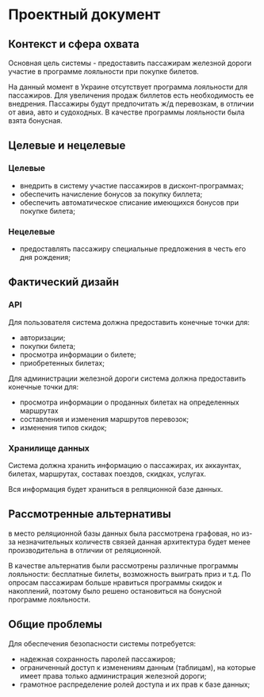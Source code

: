 # Проектный документ

## Контекст и сфера охвата

Основная цель системы - предоставить пассажирам железной дороги участие в программе лояльности при покупке билетов.

На данный момент в Украине отсутствует программа лояльности для пассажиров. Для увеличения продаж биллетов есть необходимость ее внедрения. Пассажиры будут предпочитать ж/д перевозкам, в отличии от авиа, авто и судоходных. В качестве программы лояльности была взята бонусная.

## Целевые и нецелевые

### Целевые

* внедрить в систему участие пассажиров в дисконт-программах;
* обеспечить начисление бонусов за покупку биллета;
* обеспечить автоматическое списание имеющихся бонусов при покупке билета; 

### Нецелевые

* предоставлять пассажиру специальные предложения в честь его дня рождения;

## Фактический дизайн

### API

Для пользователя система должна предоставить конечные точки для:
* авторизации;
* покупки билета;
* просмотра информации о билете;
* приобретенных билетах;

Для администрации железной дороги система должна предоставить конечные точки для:
* просмотра информации о проданных билетах на определенных маршрутах
* составления и изменения маршрутов перевозок;
* изменения типов скидок;

### Хранилище данных

Система должна хранить информацию о пассажирах, их аккаунтах, билетах, маршрутах, составах поездов, скидках, услугах.

Вся информация будет храниться в реляционной базе данных.

## Рассмотренные альтернативы

в место реляционной базы данных была рассмотрена графовая, но из-за незначительных количеств связей данная архитектура будет менее производительна в отличии от реляционной.

В качестве альтернатив были рассмотрены различные программы лояльности: бесплатные билеты, возможность выиграть приз и т.д. По опросам пассажирам больше нравиться программы скидок и накоплений, поэтому было решено остановиться на бонусной программе лояльности.

## Общие проблемы

Для обеспечения безопасности системы потребуется:
* надежная сохранность паролей пассажиров;
* ограниченный доступ к изменениям данным (таблицам), на которые имеет права только администрация железной дороги;
* грамотное распределение ролей доступа и их прав к базе данных;
